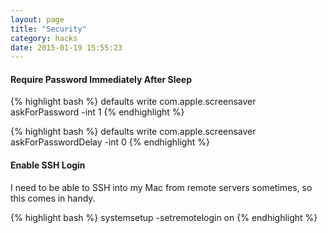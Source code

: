 ```yaml
---
layout: page
title: "Security"
category: hacks
date: 2015-01-19 15:55:23
---
```


#### Require Password Immediately After Sleep

{% highlight bash %}
defaults write com.apple.screensaver askForPassword -int 1
{% endhighlight %}

{% highlight bash %}
defaults write com.apple.screensaver askForPasswordDelay -int 0
{% endhighlight %}

#### Enable SSH Login

I need to be able to SSH into my Mac from remote servers sometimes, so this comes in handy.

{% highlight bash %}
systemsetup -setremotelogin on
{% endhighlight %}
